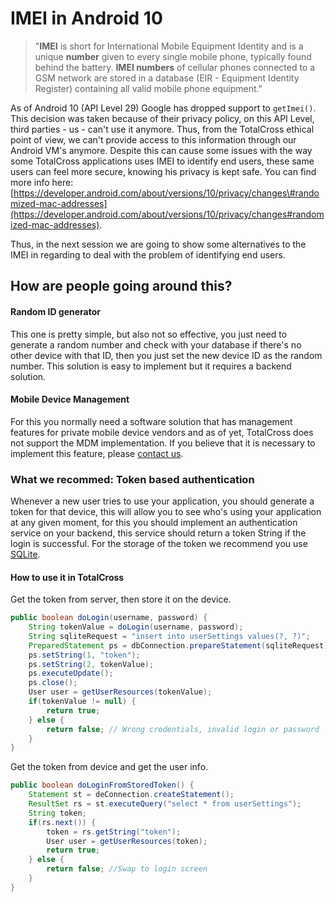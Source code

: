 # IMEI in Android 10

> "**IMEI** is short for International Mobile Equipment Identity and is a unique **number** given to every single mobile phone, typically found behind the battery. **IMEI numbers** of cellular phones connected to a GSM network are stored in a database \(EIR - Equipment Identity Register\) containing all valid mobile phone equipment."

As of Android 10 \(API Level 29\) Google has dropped support to `getImei()`. This decision was taken because of their privacy policy, on this API Level, third parties - us - can't use it anymore. Thus, from the TotalCross ethical point of view,   we can't provide access to this information through our Android VM's anymore. Despite this can cause some issues with the way some TotalCross applications uses IMEI to identify end users, these same users can feel more secure, knowing his privacy is kept safe. You can find more info here: [https://developer.android.com/about/versions/10/privacy/changes\#randomized-mac-addresses](https://developer.android.com/about/versions/10/privacy/changes#randomized-mac-addresses).

Thus, in the next session we are going to show some alternatives to the IMEI in regarding to deal with the problem of identifying end users. 

## How are people going around this?

#### Random ID generator

This one is pretty simple, but also not so effective, you just need to generate a random number and check with your database if there's no other device with that ID, then you just set the new device ID as the random number. This solution is easy to implement but it requires a backend solution.

#### Mobile Device Management

For this you normally need a software solution that has management features for private mobile device vendors and as of yet, TotalCross does not support the MDM implementation. If you believe that it is necessary to implement this feature, please [contact us](mailto:vaneska.sousa@totalcross.com).

### What we recommed: Token based authentication

Whenever a new user tries to use your application, you should generate a token for that device, this will allow you to see who's using your application at any given moment, for this you should implement an authentication service on your backend, this service should return a token String if the login is successful. For the storage of the token we recommend you use [SQLite](https://learn.totalcross.com/learn-totalcross/how-to-store-data-sqlite).

#### How to use it in TotalCross

Get the token from server, then store it on the device.

```java
public boolean doLogin(username, password) {
    String tokenValue = doLogin(username, password);
    String sqliteRequest = "insert into userSettings values(?, ?)";
    PreparedStatement ps = dbConnection.prepareStatement(sqliteRequest);
    ps.setString(1, "token");
    ps.setString(2, tokenValue);
    ps.executeUpdate();
    ps.close();
    User user = getUserResources(tokenValue);
    if(tokenValue != null) {
        return true;
    } else {
        return false; // Wrong credentials, invalid login or password
    }
}
```

Get the token from device and get the user info.

```java
public boolean doLoginFromStoredToken() {
    Statement st = deConnection.createStatement();
    ResultSet rs = st.executeQuery("select * from userSettings");
    String token;
    if(rs.next()) {
        token = rs.getString("token");
        User user = getUserResources(token);
        return true;
    } else {
        return false; //Swap to login screen
    }
}
```



